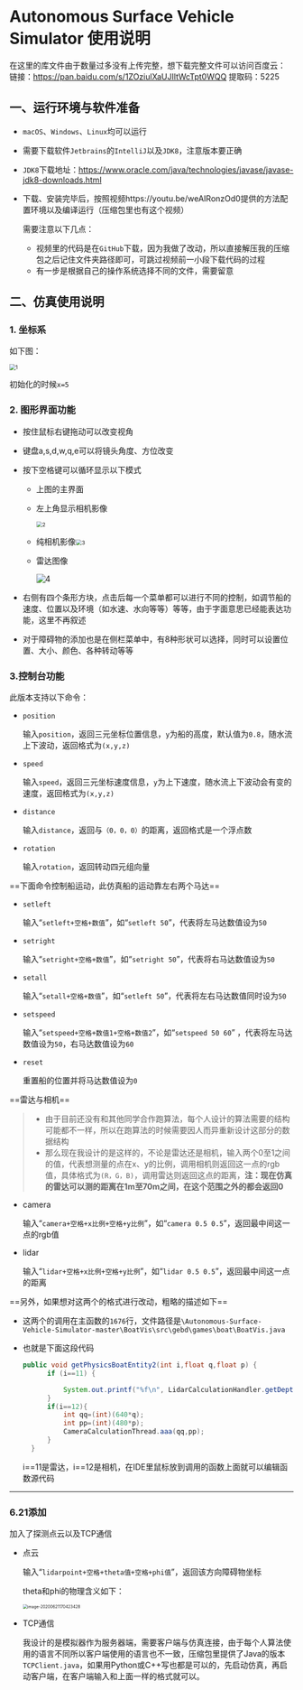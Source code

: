 # Autonomous Surface Vehicle Simulator 使用说明

在这里的库文件由于数量过多没有上传完整，想下载完整文件可以访问百度云：
链接：https://pan.baidu.com/s/1ZOziulXaUJIltWcTpt0WQQ 
提取码：5225

## 一、运行环境与软件准备

- `macOS`、`Windows`、`Linux`均可以运行

- 需要下载软件`Jetbrains`的`IntelliJ`以及`JDK8`，注意版本要正确

- `JDK8`下载地址：https://www.oracle.com/java/technologies/javase/javase-jdk8-downloads.html

- 下载、安装完毕后，按照视频https://youtu.be/weAIRonzOd0提供的方法配置环境以及编译运行（压缩包里也有这个视频）

  需要注意以下几点：

  - 视频里的代码是在`GitHub`下载，因为我做了改动，所以直接解压我的压缩包之后记住文件夹路径即可，可跳过视频前一小段下载代码的过程
  - 有一步是根据自己的操作系统选择不同的文件，需要留意

## 二、仿真使用说明

### 1. 坐标系

如下图：

<img src="Autonomous-Surface-Vehicle-Simulator-master/BoatVis/res/screenshots/1.PNG" alt="1" style="zoom:67%;" />

初始化的时候`x=5`

### 2. 图形界面功能

- 按住鼠标右键拖动可以改变视角

- 键盘a,s,d,w,q,e可以将镜头角度、方位改变

- 按下空格键可以循环显示以下模式

  - 上图的主界面

  - 左上角显示相机影像

    <img src="Autonomous-Surface-Vehicle-Simulator-master\BoatVis\res\screenshots\2.PNG" alt="2" style="zoom:67%;" />

  - 纯相机影像<img src="Autonomous-Surface-Vehicle-Simulator-master\BoatVis\res\screenshots\3.PNG" alt="3" style="zoom:67%;" />

  - 雷达图像

    ![4](Autonomous-Surface-Vehicle-Simulator-master\BoatVis\res\screenshots\4.PNG)

- 右侧有四个条形方块，点击后每一个菜单都可以进行不同的控制，如调节船的速度、位置以及环境（如水速、水向等等）等等，由于字面意思已经能表达功能，这里不再叙述
- 对于障碍物的添加也是在侧栏菜单中，有8种形状可以选择，同时可以设置位置、大小、颜色、各种转动等等

### 3.控制台功能

此版本支持以下命令：

- `position`

  输入`position`，返回三元坐标位置信息，`y`为船的高度，默认值为`0.8`，随水流上下波动，返回格式为`(x,y,z)`

- `speed`

  输入`speed`，返回三元坐标速度信息，`y`为上下速度，随水流上下波动会有变的速度，返回格式为`(x,y,z)`

- `distance`

  输入`distance`，返回与`（0，0，0）`的距离，返回格式是一个浮点数

- `rotation`

  输入`rotation`，返回转动四元组向量

==下面命令控制船运动，此仿真船的运动靠左右两个马达==

- `setleft`

  输入“`setleft+空格+数值`”，如“`setleft 50`”，代表将左马达数值设为`50`

- `setright`

  输入“`setright+空格+数值`”，如“`setright 50`”，代表将右马达数值设为`50`

- `setall`

  输入“`setall+空格+数值`”，如“`setleft 50`”，代表将左右马达数值同时设为`50`

- `setspeed`

  输入“`setspeed+空格+数值1+空格+数值2`”，如“`setspeed 50 60`”  ，代表将左马达数值设为`50`，右马达数值设为`60`

- `reset`

  重置船的位置并将马达数值设为`0`

==雷达与相机==

> - 由于目前还没有和其他同学合作跑算法，每个人设计的算法需要的结构可能都不一样，所以在跑算法的时候需要因人而异重新设计这部分的数据结构
> - 那么现在我设计的是这样的，不论是雷达还是相机，输入两个0至1之间的值，代表想测量的点在x、y的比例，调用相机则返回这一点的rgb值，具体格式为`(R，G，B)`，调用雷达则返回这点的距离，**注：现在仿真的雷达可以测的距离在1m至70m之间，在这个范围之外的都会返回0**

- camera

  输入“`camera+空格+x比例+空格+y比例`”，如“`camera 0.5 0.5`”，返回最中间这一点的rgb值

- lidar

  输入“`lidar+空格+x比例+空格+y比例`”，如“`lidar 0.5 0.5`”，返回最中间这一点的距离

==另外，如果想对这两个的格式进行改动，粗略的描述如下==

- 这两个的调用在主函数的`1676`行，文件路径是`\Autonomous-Surface-Vehicle-Simulator-master\BoatVis\src\gebd\games\boat\BoatVis.java`

- 也就是下面这段代码

  ```java
  public void getPhysicsBoatEntity2(int i,float q,float p) {
  		if (i==11) {
  
  			System.out.printf("%f\n", LidarCalculationHandler.getDepthAtPixelPercentages(q, p));
  		}
  		if(i==12){
  			int qq=(int)(640*q);
  			int pp=(int)(480*p);
  			CameraCalculationThread.aaa(qq,pp);
  		}
  	}
  ```

  i\==11是雷达，i\==12是相机，在IDE里鼠标放到调用的函数上面就可以编辑函数源代码



---

### 6.21添加

加入了探测点云以及TCP通信

- 点云

  输入“`lidarpoint+空格+theta值+空格+phi值`”，返回该方向障碍物坐标

  theta和phi的物理含义如下：

  <img src="Autonomous-Surface-Vehicle-Simulator-master\BoatVis\res\screenshots\5.png" alt="image-20200621170423428" style="zoom:50%;" />

- TCP通信

  ​		我设计的是模拟器作为服务器端，需要客户端与仿真连接，由于每个人算法使用的语言不同所以客户端使用的语言也不一致，压缩包里提供了Java的版本`TCPClient.java`，如果用Python或C++写也都是可以的，先启动仿真，再启动客户端，在客户端输入和上面一样的格式就可以。
